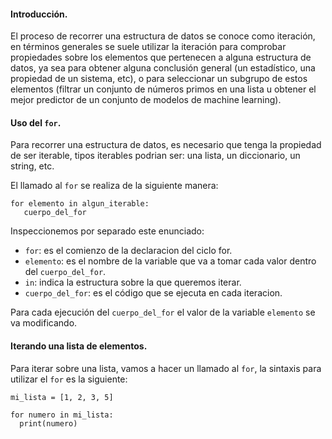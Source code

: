 #### Introducción.

El proceso de recorrer una estructura de datos se conoce como iteración, en términos generales se suele utilizar la iteración para comprobar propiedades sobre los elementos que pertenecen a alguna estructura de datos, ya sea para obtener alguna conclusión general (un estadístico, una propiedad de un sistema, etc), o para seleccionar un subgrupo de estos elementos (filtrar un conjunto de números primos en una lista u obtener el mejor predictor de un conjunto de modelos de machine learning).

#### Uso del `for`.

Para recorrer una estructura de datos, es necesario que tenga la propiedad de ser iterable, tipos iterables podrian ser: una lista, un diccionario, un string, etc.

El llamado al `for` se realiza de la siguiente manera:

``` pyhton
for elemento in algun_iterable:
   cuerpo_del_for
```

Inspeccionemos por separado este enunciado:

  * `for`: es el comienzo de la declaracion del ciclo for.
  * `elemento`: es el nombre de la variable que va a tomar cada valor dentro del `cuerpo_del_for`.
  * `in`: indica la estructura sobre la que queremos iterar.
  * `cuerpo_del_for`: es el código que se ejecuta en cada iteracion.

Para cada ejecución del `cuerpo_del_for` el valor de la variable `elemento` se va modificando.
  

#### Iterando una lista de elementos.

Para iterar sobre una lista, vamos a hacer un llamado al `for`, la sintaxis para utilizar el `for` es la siguiente:

``` pyhton
mi_lista = [1, 2, 3, 5]

for numero in mi_lista:
  print(numero)
```
